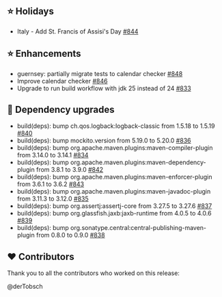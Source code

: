 ## ⭐ Holidays

- Italy - Add St. Francis of Assisi's Day [#844](https://github.com/focus-shift/jollyday/issues/844)

## ⭐ Enhancements

- guernsey: partially migrate tests to calendar checker [#848](https://github.com/focus-shift/jollyday/pull/848)
- Improve calendar checker [#846](https://github.com/focus-shift/jollyday/pull/846)
- Upgrade to run build workflow with jdk 25 instead of 24 [#833](https://github.com/focus-shift/jollyday/pull/833)

## 🔨 Dependency upgrades

- build(deps): bump ch.qos.logback:logback-classic from 1.5.18 to 1.5.19 [#840](https://github.com/focus-shift/jollyday/pull/840)
- build(deps): bump mockito.version from 5.19.0 to 5.20.0 [#836](https://github.com/focus-shift/jollyday/pull/836)
- build(deps): bump org.apache.maven.plugins:maven-compiler-plugin from 3.14.0 to 3.14.1 [#834](https://github.com/focus-shift/jollyday/pull/834)
- build(deps): bump org.apache.maven.plugins:maven-dependency-plugin from 3.8.1 to 3.9.0 [#842](https://github.com/focus-shift/jollyday/pull/842)
- build(deps): bump org.apache.maven.plugins:maven-enforcer-plugin from 3.6.1 to 3.6.2 [#843](https://github.com/focus-shift/jollyday/pull/843)
- build(deps): bump org.apache.maven.plugins:maven-javadoc-plugin from 3.11.3 to 3.12.0 [#835](https://github.com/focus-shift/jollyday/pull/835)
- build(deps): bump org.assertj:assertj-core from 3.27.5 to 3.27.6 [#837](https://github.com/focus-shift/jollyday/pull/837)
- build(deps): bump org.glassfish.jaxb:jaxb-runtime from 4.0.5 to 4.0.6 [#839](https://github.com/focus-shift/jollyday/pull/839)
- build(deps): bump org.sonatype.central:central-publishing-maven-plugin from 0.8.0 to 0.9.0 [#838](https://github.com/focus-shift/jollyday/pull/838)

## ❤️ Contributors

Thank you to all the contributors who worked on this release:

@derTobsch
